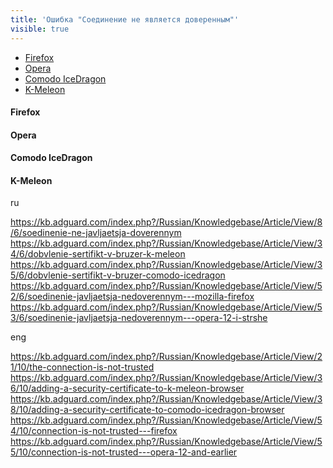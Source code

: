 ```yaml
---
title: 'Ошибка "Соединение не является доверенным"'
visible: true
---
```


* [Firefox](#firefox)
* [Opera](#opera)
* [Comodo IceDragon](#comodo)
* [K-Meleon](#k-meleon)

<a name="firefox"></a>
#### Firefox

<a name="opera"></a>
#### Opera

<a name="comodo"></a>
#### Comodo IceDragon

<a name="k-meleon"></a>
#### K-Meleon











ru

https://kb.adguard.com/index.php?/Russian/Knowledgebase/Article/View/8/6/soedinenie-ne-javljaetsja-doverennym
https://kb.adguard.com/index.php?/Russian/Knowledgebase/Article/View/34/6/dobvlenie-sertifikt-v-bruzer-k-meleon
https://kb.adguard.com/index.php?/Russian/Knowledgebase/Article/View/35/6/dobvlenie-sertifikt-v-bruzer-comodo-icedragon
https://kb.adguard.com/index.php?/Russian/Knowledgebase/Article/View/52/6/soedinenie-javljaetsja-nedoverennym---mozilla-firefox
https://kb.adguard.com/index.php?/Russian/Knowledgebase/Article/View/53/6/soedinenie-javljaetsja-nedoverennym---opera-12-i-strshe

eng

https://kb.adguard.com/index.php?/Russian/Knowledgebase/Article/View/21/10/the-connection-is-not-trusted
https://kb.adguard.com/index.php?/Russian/Knowledgebase/Article/View/36/10/adding-a-security-certificate-to-k-meleon-browser
https://kb.adguard.com/index.php?/Russian/Knowledgebase/Article/View/38/10/adding-a-security-certificate-to-comodo-icedragon-browser
https://kb.adguard.com/index.php?/Russian/Knowledgebase/Article/View/54/10/connection-is-not-trusted---firefox
https://kb.adguard.com/index.php?/Russian/Knowledgebase/Article/View/55/10/connection-is-not-trusted---opera-12-and-earlier
